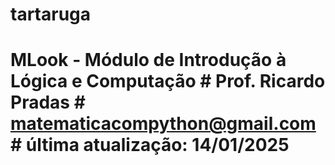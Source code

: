 # tartaruga
# MLook - Módulo de Introdução à Lógica e Computação # Prof. Ricardo Pradas # matematicacompython@gmail.com # última atualização: 14/01/2025
